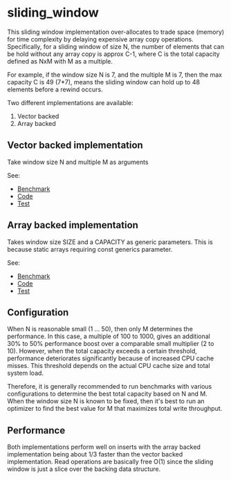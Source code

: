 [//]: # (---)

[//]: # (SPDX-License-Identifier: MIT)

[//]: # (---)

# sliding_window

This sliding window implementation over-allocates to trade space (memory) for time complexity by delaying expensive
array copy operations.
Specifically, for a sliding window of size N, the number of elements that can be hold without any array copy
is approx C-1, where C is the total capacity defined as NxM with M as a multiple.

For example, if the window size N is 7, and the multiple M is 7, then the max capacity C is 49 (7*7),
means the sliding window can hold up to 48 elements before a rewind occurs.

Two different implementations are available:

1) Vector backed
2) Array backed

## Vector backed implementation

Take window size N and multiple M as arguments

See:

* [Benchmark](../benches/benchmarks/bench_window_vec.rs)
* [Code](../src/window_type/storage_vec.rs)
* [Test](../tests/window_vector_backed_tests.rs)

## Array backed implementation

Takes window size SIZE and a CAPACITY as generic parameters.
This is because static arrays requiring const generics parameter.

See:

* [Benchmark](../benches/benchmarks/bench_window_arr.rs)
* [Code](../src/window_type/storage_array.rs)
* [Test](../tests/window_array_backed_tests.rs)

## Configuration

When N is reasonable small (1 ... 50), then only M determines the performance. In this case, a multiple of 100 to 1000,
gives an additional 30% to 50% performance boost over a comparable small multiplier (2 to 10). However,
when the total capacity exceeds a certain threshold, performance deteriorates significantly because of increased CPU
cache misses.
This threshold depends on the actual CPU cache size and total system load.

Therefore, it is generally recommended to run benchmarks with various configurations
to determine the best total capacity based on N and M. When the window size N is known to be fixed,
then it's best to run an optimizer to find the best value for M that maximizes total write throughput.

## Performance

Both implementations perform well on inserts with the array backed implementation
being about 1/3 faster than the vector backed implementation. Read operations are basically free O(1) since
the sliding window is just a slice over the backing data structure.
